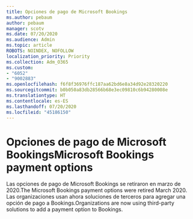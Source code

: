 ```yaml
---
title: Opciones de pago de Microsoft Bookings
ms.author: pebaum
author: pebaum
manager: scotv
ms.date: 07/20/2020
ms.audience: Admin
ms.topic: article
ROBOTS: NOINDEX, NOFOLLOW
localization_priority: Priority
ms.collection: Adm_O365
ms.custom:
- "6052"
- "9002883"
ms.openlocfilehash: f6f8f36976ffc187aa62bd6e8a34d92e28320220
ms.sourcegitcommit: b0b050a83db28566b68e3ec09810c6b94280008e
ms.translationtype: HT
ms.contentlocale: es-ES
ms.lasthandoff: 07/20/2020
ms.locfileid: "45186150"
---
```

# <a name="microsoft-bookings-payment-options"></a><span data-ttu-id="4e470-102">Opciones de pago de Microsoft Bookings</span><span class="sxs-lookup"><span data-stu-id="4e470-102">Microsoft Bookings payment options</span></span>

<span data-ttu-id="4e470-103">Las opciones de pago de Microsoft Bookings se retiraron en marzo de 2020.</span><span class="sxs-lookup"><span data-stu-id="4e470-103">The Microsoft Bookings payment options were retired March 2020.</span></span> <span data-ttu-id="4e470-104">Las organizaciones usan ahora soluciones de terceros para agregar una opción de pago a Bookings.</span><span class="sxs-lookup"><span data-stu-id="4e470-104">Organizations are now using third-party solutions to add a payment option to Bookings.</span></span>